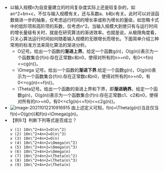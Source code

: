 - 以输入规模n为自变量建立的时间复杂度实际上还是较复杂的，如an\^2+bn+c，不仅与输入规模有关，还与系数a、b和c有关。此时可以对该函数做进一步的抽象，仅考虑运行时间的增长率或称为增长的量级，如忽略卡式中的低阶项和高阶项的系数，仅考虑n\^2。当输入规模大到使只有与运行时间的增长量级有关时，就是在研究算法的渐进效率。也就是说，从极限角度看，只关心算法运行时间如何随着输入规模的无限增长而增长。下面简单介绍三种常用的标准方法来简化算法的渐进分析。
	- O记号。给出一个函数的**渐进上界**。给定一个函数g(n)，O(g(n))表示为一个函数集合{f(n):存在正常数c和n0，使得对所有的n>=n0，有0<=f(n)<=cg(n)}。
	- \Omega 记号。给出一个函数的**渐进下界**.给定一个函数g(n)，O(g(n))表示为一个函数集合{f(n):存在正常数c和n0，使得对所有的n>=n0，有0<=cg(n)<=f(n)}。
	- \Theta记号。给出一个函数的渐进上界和下界，即**渐进确界**。给定一个函数g(n)，O(g(n))表示为一个函数集合{f(n):存在正常数c1、c2和n0，使得对所有的n>=n0，有0<=c1g(n)<=f(n)<=c2g(n)}。
- ![image-20211012210916915](https://img.mhugh.net/typora/image-20211012210916915.png)
  由上述定义可知，f(n)=\Theta(g(n))当且仅当f(n)=O(g(n))和f(n)=\Omega(g(n)。
- 【例9.1】判断下列等式是否成立？
  ```
  v (1) 10n\^2+4n+2=O(n\^2)
  v (2) 10n\^2+4n+2=O(n\^3)
  x (3) 10n\^2+4n+2=O(n)
  v (4) 10n\^2+4n+2=\Omega(n\^2)
  x (5) 10n\^2+4n+2=\Omega(n\^3)
  v (6) 10n\^2+4n+2=\Omega(n)
  v (7) 10n\^2+4n+2=\Theta(n\^2)
  x (8) 10n\^2+4n+2=\Theta(n\^3)
  x (9) 10n\^2+4n+2=\Theta(n)
  ```